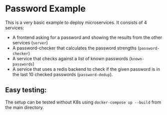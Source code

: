 # Password Example

This is a very basic example to deploy microservices. It consists of 4
services:
* A frontend asking for a password and showing the results from the other
  services (`server`)
* A password-checker that calculates the password strengths (`password-checker`)
* A service that checks against a list of known passwords (`known-passwords`)
* A service that uses a redis backend to check if the given password is in
  the last 10 checked passwords (`password-dedup`).



## Easy testing:
The setup can be tested without K8s using `docker-compose up --build` from the main directory.
